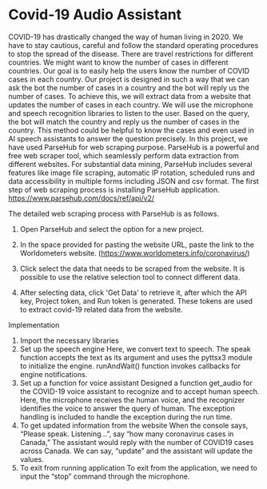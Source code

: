 # Covid-19 Audio Assistant
COVID-19 has drastically changed the way of human living in 2020. We have to stay cautious, careful and follow the standard operating procedures to stop the spread of the disease. There are travel restrictions for different countries. We might want to know the number of cases in different countries. Our goal is to easily help the users know the number of COVID cases in each country. Our project is designed in such a way that we can ask the bot the number of cases in a country and the bot will reply us the number of cases. To achieve this, we will extract data from a website that updates the number of cases in each country. We will use the microphone and speech recognition libraries to listen to the user. Based on the query, the bot will match the country and reply us the number of cases in the country. This method could be helpful to know the cases and even used in AI speech assistants to answer the question precisely. 
In this project, we have used ParseHub for web scraping purpose. ParseHub is a powerful and free web scraper tool, which seamlessly perform data extraction from different websites. For substantial data mining, ParseHub includes several features like image file scraping, automatic IP rotation, scheduled runs and data accessibility in multiple forms including JSON and csv format. The first step of web scraping process is installing ParseHub application.
https://www.parsehub.com/docs/ref/api/v2/

The detailed web scraping process with ParseHub is as follows.
1. Open ParseHub and select the option for a new project. 
 
2. In the space provided for pasting the website URL, paste the link to the Worldometers website.	(https://www.worldometers.info/coronavirus/)
3.	Click select the data that needs to be scraped from the website. It is possible to use the relative selection tool to connect different data. 
 
4. After selecting data, click 'Get Data' to retrieve it, after which the API key, Project token, and Run token is generated. These tokens are used to extract covid-19 related data from the website.
 
Implementation
1. Import the necessary libraries
2. Set up the speech engine
  Here, we convert text to speech. The speak function accepts the text as its argument and uses the pyttsx3 module to initialize the engine. runAndWait() function invokes        callbacks for engine notifications.
3. Set up a function for voice assistant
  Designed a function get_audio for the COVID-19 voice assistant to recognize and to accept human speech. Here, the microphone receives the human voice, and the recognizer identifies the voice to answer the query of human. The exception handling is included to handle the exception during the run time.
 4. To get updated information from the website
  When the console says, “Please speak. Listening…”, say “how many coronavirus cases in Canada,” The assistant would reply with the number of COVID19 cases across Canada. We can say, “update” and the assistant will update the values.
  5. To exit from running application
  To exit from the application, we need to input the “stop” command through the microphone.

